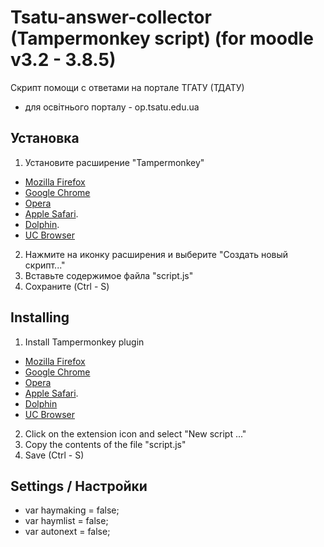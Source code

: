 # Tsatu-answer-collector (Tampermonkey script) (for moodle v3.2 - 3.8.5)
 Скрипт помощи с ответами на портале ТГАТУ (ТДАТУ)
- для освітнього порталу - op.tsatu.edu.ua 

## Установка
1. Установите расширение "Tampermonkey"
- [Mozilla Firefox](https://addons.mozilla.org/ru/firefox/addon/tampermonkey/)
- [Google Chrome](https://chrome.google.com/webstore/detail/tampermonkey/dhdgffkkebhmkfjojejmpbldmpobfkfo)
- [Opera](https://addons.opera.com/ru/extensions/details/tampermonkey-beta/)
- [Apple Safari](https://tampermonkey.net/?ext=dhdg&browser=safari).
- [Dolphin](https://tampermonkey.net/?ext=dhdg&browser=dolphin).
- [UC Browser](https://tampermonkey.net/?ext=dhdg&browser=ucweb)
2. Нажмите на иконку расширения и выберите "Создать новый скрипт..."
3. Вставьте содержимое файла "script.js"
4. Сохраните (Ctrl - S)
## Installing
1. Install Tampermonkey plugin
- [Mozilla Firefox](https://addons.mozilla.org/ru/firefox/addon/tampermonkey/)
- [Google Chrome](https://chrome.google.com/webstore/detail/tampermonkey/dhdgffkkebhmkfjojejmpbldmpobfkfo)
- [Opera](https://addons.opera.com/ru/extensions/details/tampermonkey-beta/)
- [Apple Safari](https://tampermonkey.net/?ext=dhdg&browser=safari).
- [Dolphin](https://tampermonkey.net/?ext=dhdg&browser=dolphin)
- [UC Browser](https://tampermonkey.net/?ext=dhdg&browser=ucweb)
2. Click on the extension icon and select "New script ..."
3. Copy the contents of the file "script.js"
4. Save (Ctrl - S)
  ## Settings / Настройки
  - var haymaking = false;
  - var haymlist = false;
  - var autonext = false;
